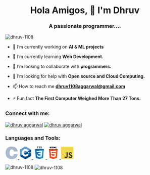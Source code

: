 <h1 align="center">Hola Amigos, 👋 I'm Dhruv</h1>
<h3 align="center">A passionate programmer....</h3>

<p align="left"> <img src="https://komarev.com/ghpvc/?username=dhruv-1108&label=Profile%20views&color=0e75b6&style=flat" alt="dhruv-1108" /> </p>

- 🔭 I’m currently working on **AI & ML projects**

- 🌱 I’m currently learning **Web Development.**

- 👯 I’m looking to collaborate with **programmers.**

- 🤝 I’m looking for help with **Open source and Cloud Computing.**

- 📫 How to reach me **dhruv1108aggarwal@gmail.com**

- ⚡ Fun fact **The First Computer Weighed More Than 27 Tons.**

<h3 align="left">Connect with me:</h3>
<p align="left">
<a href="https://linkedin.com/in/dhruv-aggarwal" target="blank"><img align="center" src="https://cdn.jsdelivr.net/npm/simple-icons@3.0.1/icons/linkedin.svg" alt="dhruv aggarwal" height="30" width="40" /></a>
<a href="https://fb.com/dhruv aggarwal" target="blank"><img align="center" src="https://cdn.jsdelivr.net/npm/simple-icons@3.0.1/icons/facebook.svg" alt="dhruv aggarwal" height="30" width="40" /></a>
</p>

<h3 align="left">Languages and Tools:</h3>
<p align="left"> <a href="https://www.cprogramming.com/" target="_blank"> <img src="https://raw.githubusercontent.com/devicons/devicon/master/icons/c/c-original.svg" alt="c" width="40" height="40"/> </a> <a href="https://www.w3schools.com/cpp/" target="_blank"> <img src="https://raw.githubusercontent.com/devicons/devicon/master/icons/cplusplus/cplusplus-original.svg" alt="cplusplus" width="40" height="40"/> </a> <a href="https://www.w3schools.com/css/" target="_blank"> <img src="https://raw.githubusercontent.com/devicons/devicon/master/icons/css3/css3-original-wordmark.svg" alt="css3" width="40" height="40"/> </a> <a href="https://www.w3.org/html/" target="_blank"> <img src="https://raw.githubusercontent.com/devicons/devicon/master/icons/html5/html5-original-wordmark.svg" alt="html5" width="40" height="40"/> </a> <a href="https://developer.mozilla.org/en-US/docs/Web/JavaScript" target="_blank"> <img src="https://raw.githubusercontent.com/devicons/devicon/master/icons/javascript/javascript-original.svg" alt="javascript" width="40" height="40"/> </a> </p>

<p><img align="left" src="https://github-readme-stats.vercel.app/api/top-langs?username=dhruv-1108&show_icons=true&locale=en&layout=compact" alt="dhruv-1108" /></p>

<p>&nbsp;<img align="center" src="https://github-readme-stats.vercel.app/api?username=dhruv-1108&show_icons=true&locale=en" alt="dhruv-1108" /></p>
